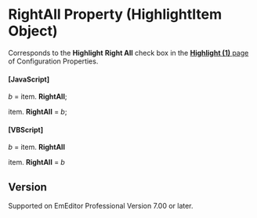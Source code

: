 # RightAll Property (HighlightItem Object)

Corresponds to the **Highlight**
**Right All** check box in the
[**Highlight (1)** page](../../dlg/properties/highlight1/index) of Configuration Properties.

#### \[JavaScript\]

_b_ =
item. **RightAll**;

item. **RightAll** = _b_;

#### \[VBScript\]

_b_ =
item. **RightAll**

item. **RightAll** = _b_

## Version

Supported on EmEditor Professional Version 7.00 or later.